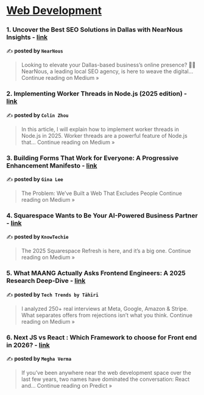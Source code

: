 
<h1><a href=https://medium.com/tag/web-development/recommended target="_blank" rel="noopener noreferrer">Web Development</a></h1>
<h3>1. Uncover the Best SEO Solutions in Dallas with NearNous Insights - <a href="https://medium.com/@NearNousSEO/uncover-the-best-seo-solutions-in-dallas-with-nearnous-insights-434bf0659735?source=rss------web_development-5" target="_blank" rel="noopener noreferrer">link</a></h3>

✍️ **posted by `NearNous`**

<blockquote>Looking to elevate your Dallas-based business’s online presence? 🌆✨ NearNous, a leading local SEO agency, is here to weave the digital…
Continue reading on Medium »</blockquote>

<h3>2. Implementing Worker Threads in Node.js (2025 edition) - <a href="https://medium.com/@colizu2020/implementing-worker-threads-in-node-js-2025-edition-db341dca6871?source=rss------web_development-5" target="_blank" rel="noopener noreferrer">link</a></h3>

✍️ **posted by `Colin Zhou`**

<blockquote>In this article, I will explain how to implement worker threads in Node.js in 2025. Worker threads are a powerful feature of Node.js that…
Continue reading on Medium »</blockquote>

<h3>3. Building Forms That Work for Everyone: A Progressive Enhancement Manifesto - <a href="https://gg-gina.medium.com/building-forms-that-work-for-everyone-a-progressive-enhancement-manifesto-4f9c6b136c12?source=rss------web_development-5" target="_blank" rel="noopener noreferrer">link</a></h3>

✍️ **posted by `Gina Lee`**

<blockquote>The Problem: We’ve Built a Web That Excludes People
Continue reading on Medium »</blockquote>

<h3>4. Squarespace Wants to Be Your AI-Powered Business Partner - <a href="https://medium.com/@KnowTechie/squarespace-wants-to-be-your-ai-powered-business-partner-32ad0eb1a23c?source=rss------web_development-5" target="_blank" rel="noopener noreferrer">link</a></h3>

✍️ **posted by `KnowTechie`**

<blockquote>The 2025 Squarespace Refresh is here, and it’s a big one.
Continue reading on Medium »</blockquote>

<h3>5. What MAANG Actually Asks Frontend Engineers: A 2025 Research Deep-Dive - <a href="https://medium.com/@taher2world/what-maang-actually-asks-frontend-engineers-a-2025-research-deep-dive-2d7adddf69d0?source=rss------web_development-5" target="_blank" rel="noopener noreferrer">link</a></h3>

✍️ **posted by `Tech Trends by Tähīrī`**

<blockquote>I analyzed 250+ real interviews at Meta, Google, Amazon & Stripe. What separates offers from rejections isn’t what you think.
Continue reading on Medium »</blockquote>

<h3>6. Next JS vs React : Which Framework to choose for Front end in 2026? - <a href="https://medium.com/predict/next-js-vs-react-which-framework-to-choose-for-front-end-in-2026-865425fdda1c?source=rss------web_development-5" target="_blank" rel="noopener noreferrer">link</a></h3>

✍️ **posted by `Megha Verma`**

<blockquote>If you’ve been anywhere near the web development space over the last few years, two names have dominated the conversation: React and…
Continue reading on Predict »</blockquote>

